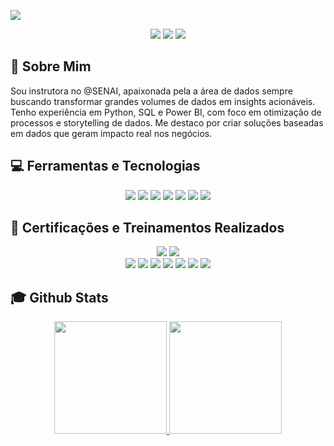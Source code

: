<img src="https://github.com/LiihDev/Liihdev/blob/main/LIZA%20FRAN%C3%87A.png"></a><br>
<div align="center">
<a href="https://instagram.com/franca_liih" target="_blank"><img src="https://img.shields.io/badge/-Instagram-252422?style=for-the-badge&logo=instagram&logoColor=white" target="_blank"></a>
<a href = "mailto:liihdevfranca@gmail"><img src="https://img.shields.io/badge/Gmail-252422?style=for-the-badge&logo=gmail&logoColor=white" target="_blank"></a>
<a href="https://www.linkedin.com/in/lizdevfranca" target="_blank"><img src="https://img.shields.io/badge/-LinkedIn-252422?style=for-the-badge&logo=linkedin&logoColor=white" target="_blank"></a> </div>

## :raising_hand: Sobre Mim

Sou instrutora no @SENAI, apaixonada pela a área de dados sempre buscando transformar grandes volumes de dados em insights acionáveis. Tenho experiência em Python, SQL e Power BI, com foco em otimização de processos e storytelling de dados. Me destaco por criar soluções baseadas em dados que geram impacto real nos negócios.
 
## 💻 Ferramentas e Tecnologias
<div align="center">
<img src="https://img.shields.io/badge/Excel-252422?style=for-the-badge&logo=microsoft-excel&logoColor=white" target="_blank"></a>
<img src="https://img.shields.io/badge/Figma-252422?style=for-the-badge&logo=figma&logoColor=white" target="_blank"></a>
<img src="https://img.shields.io/badge/Git-252422?style=for-the-badge&logo=git&logoColor=white"></a>
<img src="https://img.shields.io/badge/Github-252422?style=for-the-badge&logo=github&logoColor=white" target="_blank"></a>
<img src="https://img.shields.io/badge/PowerBI-252422?style=for-the-badge&logo=microsoft-powerbi&logoColor=white" target="_blank"></a>
<img src="https://img.shields.io/badge/Python-252422?style=for-the-badge&logo=python&logoColor=white" target="_blank"></a>
 <img src="https://img.shields.io/badge/SQL-252422?style=for-the-badge&logo=sql&logoColor=white" target="_blank"></a>

</div>

## 🚀 Certificações e Treinamentos Realizados
<div align="center">
<img src="https://img.shields.io/badge/AI900-252422?style=for-the-badge&logo=microsoftazure&logoColor=white" target="_blank"></a>
<img src="https://img.shields.io/badge/GCP-252422?style=for-the-badge&logo=googlecloud&logoColor=white" target="_blank"></a>
</div>
<div align="center">
<img src="https://img.shields.io/badge/AWS-252422?style=for-the-badge&logo=awsamazon&logoColor=white" target="_blank"></a>
<img src="https://img.shields.io/badge/AI900-252422?style=for-the-badge&logo=microsoftazure&logoColor=white" target="_blank"></a>
<img src="https://img.shields.io/badge/AZ900-252422?style=for-the-badge&logo=microsoftazure&logoColor=white" target="_blank"></a>
<img src="https://img.shields.io/badge/DP900-252422?style=for-the-badge&logo=microsoftazure&logoColor=white" target="_blank"></a>
<img src="https://img.shields.io/badge/GCP 900-252422?style=for-the-badge&logo=googlecloud&logoColor=white" target="_blank"></a>
<img src="https://img.shields.io/badge/GCP AI 900-252422?style=for-the-badge&logo=googlecloud&logoColor=white" target="_blank"></a>
 <img src="https://img.shields.io/badge/GCP Engineer-252422?style=for-the-badge&logo=googlecloud&logoColor=white" target="_blank"></a>

</div>

## :mortar_board: Github Stats
<div align="center">
<a href="https://github.com/LiihDev">
<img height="180em" src="https://github-readme-stats.vercel.app/api?username=LiihDev&show_icons=true&theme=dark&include_all_commits=true&count_private=true"/>
<img height="180em" src="https://github-readme-stats.vercel.app/api/top-langs/?username=LiihDev&layout=compact&langs_count=7&theme=dark"/>
</div> 
